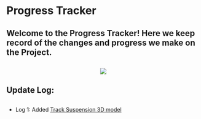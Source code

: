 # Progress Tracker

## Welcome to the Progress Tracker! Here we keep record of the changes and progress we make on the  Project.
## 


<div align="center">
  <a href="https://github.com/warp007x/Deus-Ex-Machina">
    <img src="https://monophy.com/media/4JpvyNYuyf0aI/monophy.gif">
  </a>
  
</div>


## Update Log:
##

- Log 1: Added [Track Suspension 3D model](https://thangs.com/Let's%20Print/Tank%20and%20Tracktor%20TRACKS%20for%203D%20PRINTING%20(RC)-48440?utm_source=youtube&utm_medium=video&utm_content=inf&utm_campaign=lets_print)
